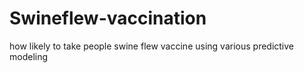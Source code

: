 # Swineflew-vaccination
how likely to take people swine flew vaccine using various predictive modeling
